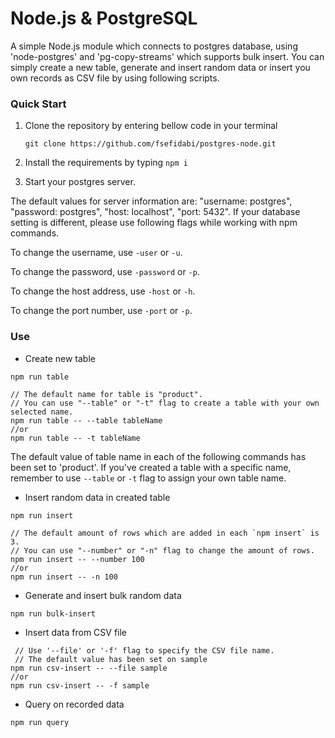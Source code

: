# Node.js & PostgreSQL 

A simple Node.js module which connects to postgres database, using 'node-postgres' and 'pg-copy-streams' which supports bulk insert. You can simply create a new table, generate and insert random data or insert you own records as CSV file by using following scripts.


### Quick Start

1. Clone the repository by entering bellow code in your terminal
 
    ```git clone https://github.com/fsefidabi/postgres-node.git```

2. Install the requirements by typing ```npm i```

3. Start your postgres server. 

The default values for server information are: "username: postgres", "password: postgres", "host: localhost", "port: 5432".
If your database setting is different, please use following flags while working with npm commands.

To change the username, use ```-user``` or ```-u```.
    
To change the password, use ```-password``` or ```-p```.
    
To change the host address, use ```-host``` or ```-h```.
    
To change the port number, use ```-port``` or ```-p```.
    

### Use
- Create new table
```
npm run table 

// The default name for table is "product". 
// You can use "--table" or "-t" flag to create a table with your own selected name.
npm run table -- --table tableName
//or
npm run table -- -t tableName
```

The default value of table name in each of the following commands has been set to 'product'. If you've created a table with a specific name, remember to use ```--table``` or ```-t``` flag to assign your own table name.
- Insert random data in created table
```
npm run insert

// The default amount of rows which are added in each `npm insert` is 3. 
// You can use "--number" or "-n" flag to change the amount of rows.
npm run insert -- --number 100
//or
npm run insert -- -n 100
```

- Generate and insert bulk random data
```
npm run bulk-insert
```

- Insert data from CSV file
```
 // Use '--file' or '-f' flag to specify the CSV file name.
 // The default value has been set on sample
npm run csv-insert -- --file sample
//or
npm run csv-insert -- -f sample
```

- Query on recorded data
```
npm run query
```
